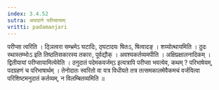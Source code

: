```yaml
---
index: 3.4.52
sutra: अपादाने परीप्सायाम्
vritti: padamanjari
---
```


 परीप्सा त्वरिति । ठ्ञित्वरा सम्भ्रमेऽ घटादिः, ठ्घटादयः षितःऽ, षित्वादङ् । शय्योत्थायमिति । ठुदः स्थास्तम्भोःऽ इति तिष्ठतिसकारस्य तकारः, पूर्वद्यौक् । अवश्यकर्तव्यमपीति । अक्षिप्रक्षालनादिकम् । द्वितीयायां परीप्सायामित्येवेति । ठनुदातं पदेमकवर्जम्ऽ इत्यत्रापि परीप्सा भवत्येव, कथम् ? परिभाषेयम्, पदग्रहणं च परिभाषार्थम् । तेनोदातः स्वरितो वा यत्र विधीयते तत्र तत्समकालमेवैकमचं वर्जयित्वा परिशिष्टमनुदातं कर्तव्यम्, न विलम्बितव्यमिति ॥
